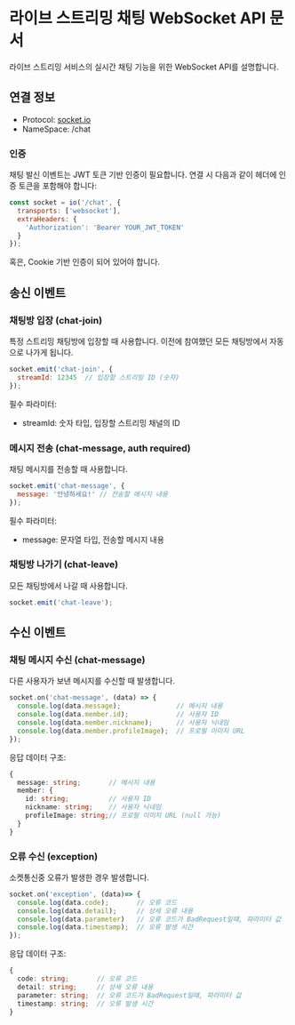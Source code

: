 # 라이브 스트리밍 채팅 WebSocket API 문서
라이브 스트리밍 서비스의 실시간 채팅 기능을 위한 WebSocket API를 설명합니다.

## 연결 정보
- Protocol: [socket.io](https://socket.io)
- NameSpace: /chat

### 인증
채팅 발신 이벤트는 JWT 토큰 기반 인증이 필요합니다. 연결 시 다음과 같이 헤더에 인증 토큰을 포함해야 합니다:

```javascript
const socket = io('/chat', {
  transports: ['websocket'],
  extraHeaders: {
    'Authorization': 'Bearer YOUR_JWT_TOKEN'
  }
});
```

혹은, Cookie 기반 인증이 되어 있어야 합니다.

## 송신 이벤트

### 채팅방 입장 (chat-join)
특정 스트리밍 채팅방에 입장할 때 사용합니다. 이전에 참여했던 모든 채팅방에서 자동으로 나가게 됩니다.

```javascript
socket.emit('chat-join', {
  streamId: 12345  // 입장할 스트리밍 ID (숫자)
});
```

필수 파라미터:
- streamId: 숫자 타입, 입장할 스트리밍 채널의 ID

### 메시지 전송 (chat-message, auth required)
채팅 메시지를 전송할 때 사용합니다.

```javascript
socket.emit('chat-message', {
  message: '안녕하세요!' // 전송할 메시지 내용
});
```
필수 파라미터:
- message: 문자열 타입, 전송할 메시지 내용

### 채팅방 나가기 (chat-leave)
모든 채팅방에서 나갈 때 사용합니다.

```javascript
socket.emit('chat-leave');
```

## 수신 이벤트
### 채팅 메시지 수신 (chat-message)
다른 사용자가 보낸 메시지를 수신할 때 발생합니다.

```javascript
socket.on('chat-message', (data) => {
  console.log(data.message);              // 메시지 내용
  console.log(data.member.id);            // 사용자 ID
  console.log(data.member.nickname);      // 사용자 닉네임
  console.log(data.member.profileImage);  // 프로필 이미지 URL
});
```

응답 데이터 구조:
```typescript
{
  message: string;       // 메시지 내용
  member: {
    id: string;          // 사용자 ID
    nickname: string;    // 사용자 닉네임
    profileImage: string;// 프로필 이미지 URL (null 가능)
  }
}
```

### 오류 수신 (exception)
소켓통신중 오류가 발생한 경우 발생합니다.

```javascript
socket.on('exception', (data)=> {
  console.log(data.code);       // 오류 코드
  console.log(data.detail);     // 상세 오류 내용
  console.log(data.parameter)   // 오류 코드가 BadRequest일떄, 파라미터 값 
  console.log(data.timestamp);  // 오류 발생 시간
});
```

응답 데이터 구조:
```typescript
{
  code: string;       // 오류 코드
  detail: string;     // 상세 오류 내용
  parameter: string;  // 오류 코드가 BadRequest일떄, 파라미터 값 
  timestamp: string;  // 오류 발생 시간
}
```

